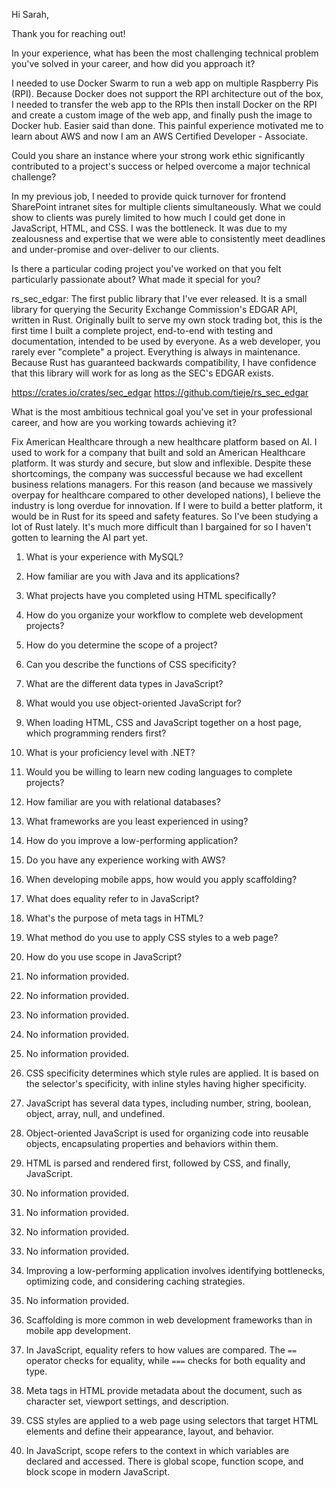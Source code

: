 Hi Sarah,

Thank you for reaching out!

In your experience, what has been the most challenging technical problem you've solved in your career, and how did you approach it?

I needed to use Docker Swarm to run a web app on multiple Raspberry Pis (RPI). Because Docker does not support the RPI architecture out of the box, I needed to transfer the web app to the RPIs then install Docker on the RPI and create a custom image of the web app, and finally push the image to Docker hub. Easier said than done. This painful experience motivated me to learn about AWS and now I am an AWS Certified Developer - Associate.

Could you share an instance where your strong work ethic significantly contributed to a project's success or helped overcome a major technical challenge?

In my previous job, I needed to provide quick turnover for frontend SharePoint intranet sites for multiple clients simultaneously. What we could show to clients was purely limited to how much I could get done in JavaScript, HTML, and CSS. I was the bottleneck. It was due to my zealousness and expertise that we were able to consistently meet deadlines and under-promise and over-deliver to our clients.

Is there a particular coding project you've worked on that you felt particularly passionate about? What made it special for you?

rs_sec_edgar: The first public library that I've ever released. It is a small library for querying the Security Exchange Commission's EDGAR API, written in Rust. Originally built to serve my own stock trading bot, this is the first time I built a complete project, end-to-end with testing and documentation, intended to be used by everyone. As a web developer, you rarely ever "complete" a project. Everything is always in maintenance. Because Rust has guaranteed backwards compatibility, I have confidence that this library will work for as long as the SEC's EDGAR exists.

https://crates.io/crates/sec_edgar
https://github.com/tieje/rs_sec_edgar

What is the most ambitious technical goal you've set in your professional career, and how are you working towards achieving it?

Fix American Healthcare through a new healthcare platform based on AI. I used to work for a company that built and sold an American Healthcare platform. It was sturdy and secure, but slow and inflexible. Despite these shortcomings, the company was successful because we had excellent business relations managers. For this reason (and because we massively overpay for healthcare compared to other developed nations), I believe the industry is long overdue for innovation. If I were to build a better platform, it would be in Rust for its speed and safety features. So I've been studying a lot of Rust lately. It's much more difficult than I bargained for so I haven't gotten to learning the AI part yet.

1. What is your experience with MySQL?
2. How familiar are you with Java and its applications?
3. What projects have you completed using HTML specifically?
4. How do you organize your workflow to complete web development projects?
5. How do you determine the scope of a project?
6. Can you describe the functions of CSS specificity?
7. What are the different data types in JavaScript?
8. What would you use object-oriented JavaScript for?
9. When loading HTML, CSS and JavaScript together on a host page, which
programming renders first?
10. What is your proficiency level with .NET?
11. Would you be willing to learn new coding languages to complete projects?
12. How familiar are you with relational databases?
13. What frameworks are you least experienced in using?
14. How do you improve a low-performing application?
15. Do you have any experience working with AWS?
16. When developing mobile apps, how would you apply scaffolding?
17. What does equality refer to in JavaScript?
18. What's the purpose of meta tags in HTML?
19. What method do you use to apply CSS styles to a web page?
20. How do you use scope in JavaScript?

1. No information provided.
2. No information provided.
3. No information provided.
4. No information provided.
5. No information provided.
6. CSS specificity determines which style rules are applied. It is based on the selector's specificity, with inline styles having higher specificity.
7. JavaScript has several data types, including number, string, boolean, object, array, null, and undefined.
8. Object-oriented JavaScript is used for organizing code into reusable objects, encapsulating properties and behaviors within them.
9. HTML is parsed and rendered first, followed by CSS, and finally, JavaScript.
10. No information provided.
11. No information provided.
12. No information provided.
13. No information provided.
14. Improving a low-performing application involves identifying bottlenecks, optimizing code, and considering caching strategies.
15. No information provided.
16. Scaffolding is more common in web development frameworks than in mobile app development.
17. In JavaScript, equality refers to how values are compared. The `==` operator checks for equality, while `===` checks for both equality and type.
18. Meta tags in HTML provide metadata about the document, such as character set, viewport settings, and description.
19. CSS styles are applied to a web page using selectors that target HTML elements and define their appearance, layout, and behavior.
20. In JavaScript, scope refers to the context in which variables are declared and accessed. There is global scope, function scope, and block scope in modern JavaScript.
